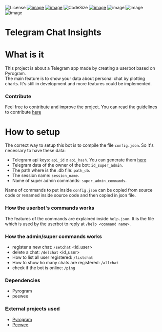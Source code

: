 ![License](https://img.shields.io/github/license/MasterCruelty/telegramchatinsights)
[![image](https://img.shields.io/github/stars/MasterCruelty/telegramchatinsights)](https://github.com/MasterCruelty/telegramchatinsights/stargazers)
[![image](https://img.shields.io/github/forks/MasterCruelty/telegramchatinsights)](https://github.com/MasterCruelty/telegramchatinsights/network/members)
![CodeSize](https://img.shields.io/github/languages/code-size/MasterCruelty/telegramchatinsights)
[![image](https://img.shields.io/github/issues/MasterCruelty/telegramchatinsights)](https://github.com/MasterCruelty/telegramchatinsights/issues)
![image](https://img.shields.io/github/languages/top/MasterCruelty/telegramchatinsights)
![image](https://img.shields.io/github/commit-activity/w/MasterCruelty/telegramchatinsights)
![image](https://img.shields.io/github/contributors/MasterCruelty/telegramchatinsights)

# Telegram Chat Insights

# What is it
This project is about a Telegram app made by creating a userbot based on Pyrogram.<br>
The main feature is to show your data about personal chat by plotting charts. It's still in development and more features could be implemented.

### Contribute
Feel free to contribute and improve the project. You can read the guidelines to contribute [here](https://github.com/MasterCruelty/TelegramChatInsights/blob/main/CONTRIBUTING.md)

# How to setup

The correct way to setup this bot is to compile the file  ```config.json```. So it's necessary to have these data:

* Telegram api keys: ```api_id``` e ```api_hash```. You can generate them [here](https://my.telegram.org/apps)
* Telegram data of the owner of the bot: ```id_super_admin```.
* The path where is the .db file: ```path_db```.
* The session name: ```session_name```.
* Name of super admin commands: ```super_admin_commands```.

Name of commands to put inside ```config.json``` can be copied from source code or renamed inside source code and then copied in json file.	

### How the userbot's commands works

The features of the commands are explained inside ```help.json```. It is the file which is used by the userbot to reply at ```/help <command name>```.

### How the admin/super commands works

* register a new chat: ```/setchat``` <id_user>
* delete a chat: ```/delchat``` <id_user>
* How to list all user registered: ```/listchat``` 
* How to show ho many chats are registered: ```/allchat```
* check if the bot is online: ```/ping```

### Dependencies

* Pyrogram
* peewee

### External projects used

* [Pyrogram](https://github.com/pyrogram/pyrogram)
* [Peewee](https://github.com/coleifer/peewee)


